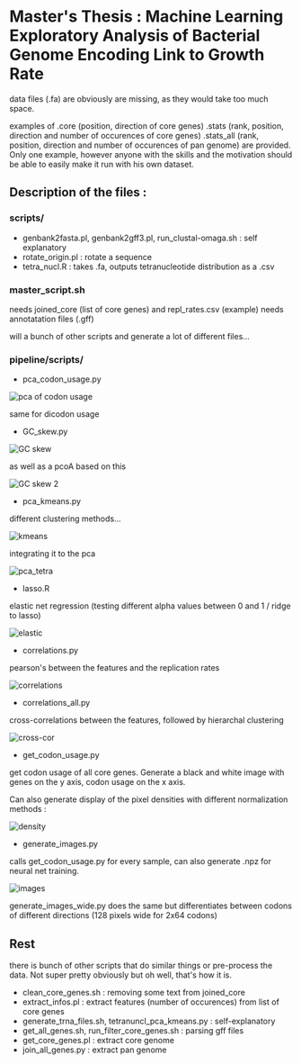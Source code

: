 # Master's Thesis : Machine Learning Exploratory Analysis of Bacterial Genome Encoding Link to Growth Rate

data files (.fa) are obviously are missing, as they would take too much space.

examples of
.core (position, direction of core genes)
.stats (rank, position, direction and number of occurences of core genes)
.stats_all (rank, position, direction and number of occurences of pan genome)
are provided.
Only one example, however anyone with the skills and the motivation should be able to easily make it run with his own dataset.

## Description of the files :

### scripts/
- genbank2fasta.pl, genbank2gff3.pl, run_clustal-omaga.sh : self explanatory
- rotate_origin.pl : rotate a sequence
- tetra_nucl.R : takes .fa, outputs tetranucleotide distribution as a .csv

### master_script.sh
needs joined_core (list of core genes) and repl_rates.csv (example)
needs annotatation files (.gff)

will a bunch of other scripts and generate a lot of different files...

### pipeline/scripts/

- pca_codon_usage.py

![pca of codon usage](results/pca_codon.jpg)

same for dicodon usage

- GC_skew.py

![GC skew](results/GCC.png)

as well as a pcoA based on this

![GC skew 2](results/pcoa.jpg)

- pca_kmeans.py

different clustering methods...

![kmeans](results/kmeans.png)

integrating it to the pca

![pca_tetra](results/pca_tetra.jpg)

- lasso.R

elastic net regression (testing different alpha values between 0 and 1 / ridge to lasso)

![elastic](results/elastic.jpg)

- correlations.py

pearson's between the features and the replication rates

![correlations](results/features_correlations.png)

- correlations_all.py

cross-correlations between the features, followed by hierarchal clustering

![cross-cor](results/correlated_features.png)

- get_codon_usage.py

get codon usage of all core genes. Generate a black and white image with genes on the y axis, codon usage on the x axis.

Can also generate display of the pixel densities with different normalization methods :

![density](results/density.jpg)

- generate_images.py

calls get_codon_usage.py for every sample, can also generate .npz for neural net training.

![images](results/image.jpg)

generate_images_wide.py does the same but differentiates between codons of different directions (128 pixels wide for 2x64 codons)

## Rest

there is bunch of other scripts that do similar things or pre-process the data. Not super pretty obviously but oh well, that's how it is.

- clean_core_genes.sh : removing some text from joined_core
- extract_infos.pl : extract features (number of occurences) from list of core genes 
- generate_trna_files.sh, tetranuncl_pca_kmeans.py : self-explanatory
- get_all_genes.sh, run_filter_core_genes.sh : parsing gff files
- get_core_genes.pl : extract core genome
- join_all_genes.py : extract pan genome

